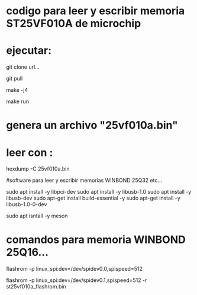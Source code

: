 # codigo para leer y escribir memoria ST25VF010A de microchip

# ejecutar:

git clone url...

git pull 

make -j4

make run

# genera un archivo "25vf010a.bin"

# leer con :

hexdump -C 25vf010a.bin

#software para leer y escribir memorias WINBOND 25Q32 etc...

sudo apt install -y libpci-dev
sudo apt install -y libusb-1.0
sudo apt install -y libusb-dev
sudo apt-get install build-essential -y
sudo apt-get install -y libusb-1.0-0-dev

sudo apt isntall -y meson

# comandos para memoria WINBOND 25Q16...

flashrom -p linux_spi:dev=/dev/spidev0.0,spispeed=512

flashrom -p linux_spi:dev=/dev/spidev0.1,spispeed=512 -r st25vf010a_flashrom.bin
